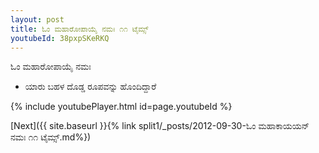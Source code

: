 ```yaml
---
layout: post
title: ಓಂ ಮಹಾರೋಪಾಯೈ ನಮಃ ೧೧ ಟೈಮ್ಸ್
youtubeId: 38pxpSKeRKQ
---
```

 
 
 ಓಂ ಮಹಾರೋಪಾಯೈ ನಮಃ  
 
 -  ಯಾರು ಬಹಳ ದೊಡ್ಡ ರೂಪವನ್ನು ಹೊಂದಿದ್ದಾರೆ 
 
  
 
  
 
 
 
 
 
 


{% include youtubePlayer.html id=page.youtubeId %}
 
[Next]({{ site.baseurl }}{% link  split1/_posts/2012-09-30-ಓಂ ಮಹಾಕಾಯಯನ್ ನಮಃ ೧೧ ಟೈಮ್ಸ್.md%})
 
